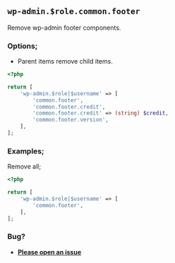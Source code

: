 ## `wp-admin.$role.common.footer`

Remove wp-admin footer components.

### Options;

- Parent items remove child items.

```php
<?php

return [
    'wp-admin.$role|$username' => [
        'common.footer',
        'common.footer.credit',
        'common.footer.credit' => (string) $credit,
        'common.footer.version',
    ],
];
```

### Examples;

Remove all;

```php
<?php

return [
    'wp-admin.$role|$username' => [
        'common.footer',
    ],
];
```

### Bug?

- **[Please open an issue](https://github.com/darrenjacoby/intervention/issues/new?title=[wp-admin.common.footer]&labels=bug&assignees=darrenjacoby)**
